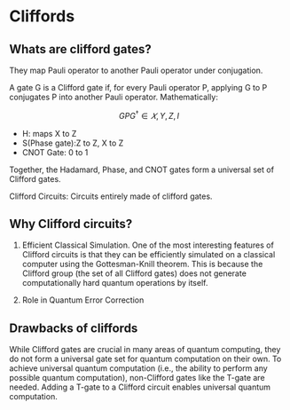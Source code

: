 # Cliffords

## Whats are clifford gates?

They map Pauli operator to another Pauli operator under conjugation.

A gate G is a Clifford gate if, for every Pauli operator P, applying G to P conjugates P into another Pauli operator. Mathematically: 

$$GPG^{†} ∈ {𝑋, Y, Z, I}$$ 

- H: maps X to Z
- S(Phase gate):Z to Z, X to Z
- CNOT Gate: 0 to 1

Together, the Hadamard, Phase, and CNOT gates form a universal set of Clifford gates.

Clifford Circuits: Circuits entirely made of clifford gates. 

## Why Clifford circuits?

1. Efficient Classical Simulation. 
One of the most interesting features of Clifford circuits is that they can be efficiently simulated on a classical computer using the Gottesman-Knill theorem. This is because the Clifford group (the set of all Clifford gates) does not generate computationally hard quantum operations by itself.

2. Role in Quantum Error Correction

## Drawbacks of cliffords

While Clifford gates are crucial in many areas of quantum computing, they do not form a universal gate set for quantum computation on their own. To achieve universal quantum computation (i.e., the ability to perform any possible quantum computation), non-Clifford gates like the T-gate are needed. Adding a T-gate to a Clifford circuit enables universal quantum computation.


